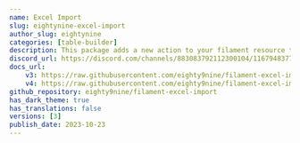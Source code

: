 ```yaml
---
name: Excel Import
slug: eightynine-excel-import
author_slug: eightynine
categories: [table-builder]
description: This package adds a new action to your filament resource table, allowing you to easily import data to your model from excel files.
discord_url: https://discord.com/channels/883083792112300104/1167948377330303123
docs_url: 
    v3: https://raw.githubusercontent.com/eighty9nine/filament-excel-import/3.x/README.md
    v4: https://raw.githubusercontent.com/eighty9nine/filament-excel-import/4.x/README.md
github_repository: eighty9nine/filament-excel-import
has_dark_theme: true
has_translations: false
versions: [3]
publish_date: 2023-10-23
---
```


